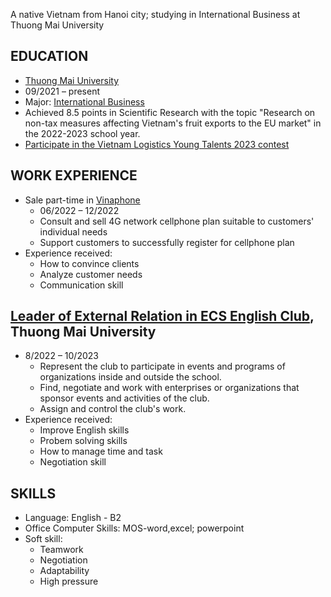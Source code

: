 A native Vietnam from Hanoi city; studying in International Business at Thuong Mai University

## EDUCATION
- [Thuong Mai University](https://tmu.edu.vn/)
- 09/2021 – present
- Major: [International Business](https://kinhtekinhdoanhquocte.tmu.edu.vn/)
- Achieved 8.5 points in Scientific Research with the topic "Research on non-tax measures affecting Vietnam's fruit exports to the EU market" in the 2022-2023 school year.
- [Participate in the Vietnam Logistics Young Talents 2023 contest](https://www.facebook.com/VNYLT/)

## WORK EXPERIENCE
  - Sale part-time in [Vinaphone](https://vinaphone.com.vn/)
    - 06/2022 – 12/2022 
    - Consult and sell 4G network cellphone plan suitable to customers' individual needs
    - Support customers to successfully register for cellphone plan
  - Experience received: 
    - How to convince clients
    - Analyze customer needs
    - Communication skill
## [Leader of External Relation in ECS English Club](https://www.facebook.com/ecsenglishclub/photos/pb.100064446469479.-2207520000/8605575746122776/?type=3), Thuong Mai University
  - 8/2022 – 10/2023
    - Represent the club to participate in events and programs of organizations inside and outside the school.
    - Find, negotiate and work with enterprises or organizations that sponsor events and activities of the club.
    - Assign and control the club's work.
  - Experience received:
    - Improve English skills
    - Probem solving skills
    - How to manage time and task
    - Negotiation skill

## SKILLS
- Language: English - B2
- Office Computer Skills: MOS-word,excel; powerpoint
- Soft skill:
  - Teamwork
  - Negotiation 
  - Adaptability
  - High pressure
